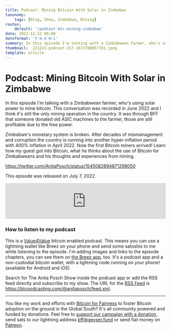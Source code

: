 ```yaml
---
title: Podcast: Mining Bitcoin With Solar in Zimbabwe
taxonomy:
    tags: [Blog, Show, Zimbabwe, Mining]
routes:
    default: '/podcast-btc-mining-zimbabwe'
date: 2022-12-22 09:00
dateformat: 'Y-m-d H:i'
summary: In this episode I'm talking with a Zimbabwean farmer, who's using solar power to mine bitcoin. This conversation was recorded in June 2022 and I think it's still the only mining operation in the country.
thumbnail: _221222-podcast-157-1671788857781.jpeg
template: article
---
```


# Podcast: Mining Bitcoin With Solar in Zimbabwe

In this episode I'm talking with a Zimbabwean farmer, who's using solar power to mine bitcoin. This conversation was recorded in June 2022 and I think it's still the only mining operation in the country. It was through BFF that someone donated old ASIC machines to the farmer, those are still profitable due to the free power.

Zimbabwe's monetary system is broken. After decades of mismanagement and corruption the country is running into another hyper-inflation period with 400% inflation in April 2022. Now the first Bitcoin miners arrived! Learn how my guest got into Bitcoin, what he thinks about the use of Bitcoin for Zimbabweans and his thoughts and experiences from mining.

https://twitter.com/AnitaPosch/status/1545082894871298050

This episode was released on July 7, 2022.

<iframe width="100%" height="112" frameborder="0" scrolling="no" style="width: 100%; height: 112px;  overflow: hidden;" src="https://btcpodcasting.com/@anitaposch/episodes/bitcoin-mining-zimbabwe/embed/dark"></iframe>

### How to listen to my podcast

This is a [Value4Value](https://value4value.info) bitcoin enabled podcast. This means you can use a lightning wallet like Breez on your phone and send some satoshis to me while listening to the episode. I'm adding images and links to the episode chapters, you can see them on [the Breez app](https://breez.technology), too. It's a podcast app and a non-custodial bitcoin wallet, with a lightning node running on your phone! (available for Android and iOS)

Search for The Anita Posch Show inside the podcast app or add the RSS feed directly and subscribe to my show. The URL for the [RSS Feed](https://btcpodcasting.com/@anitaposch/feed.xml) is https://btcpodcasting.com/@anitaposch/feed.xml. 

---
You like my work and efforts with [Bitcoin for Fairness](https://bffbtc.org) to foster Bitcoin adoption on the ground in the Global South? It's all community powered and funded by donations. Feel free to [support our campaign with a donation](https://anita.link/geyser), send sats to our lightning address bff@geyser.fund or send fiat money on [Patreon](https://patreon.com/anitaposch).

